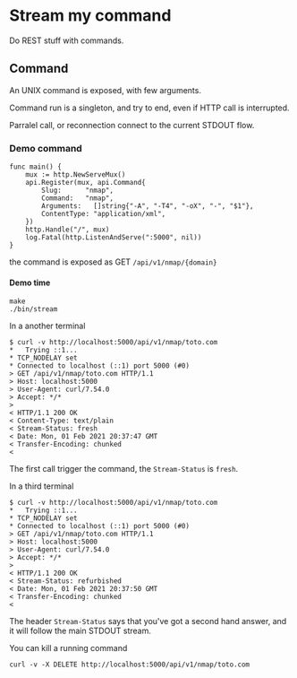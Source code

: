 Stream my command
=================

Do REST stuff with commands.

## Command

An UNIX command is exposed, with few arguments.

Command run is a singleton, and try to end, even if HTTP call is interrupted.

Parralel call, or reconnection connect to the current STDOUT flow.

### Demo command

```golang
func main() {
	mux := http.NewServeMux()
	api.Register(mux, api.Command{
		Slug:      "nmap",
		Command:   "nmap",
		Arguments:   []string{"-A", "-T4", "-oX", "-", "$1"},
		ContentType: "application/xml",
	})
	http.Handle("/", mux)
	log.Fatal(http.ListenAndServe(":5000", nil))
}
```

the command is exposed as GET `/api/v1/nmap/{domain}`

#### Demo time

```
make
./bin/stream
```

In a another terminal
```
$ curl -v http://localhost:5000/api/v1/nmap/toto.com
*   Trying ::1...
* TCP_NODELAY set
* Connected to localhost (::1) port 5000 (#0)
> GET /api/v1/nmap/toto.com HTTP/1.1
> Host: localhost:5000
> User-Agent: curl/7.54.0
> Accept: */*
>
< HTTP/1.1 200 OK
< Content-Type: text/plain
< Stream-Status: fresh
< Date: Mon, 01 Feb 2021 20:37:47 GMT
< Transfer-Encoding: chunked
<
```

The first call trigger the command, the `Stream-Status` is `fresh`.

In a third terminal
```
$ curl -v http://localhost:5000/api/v1/nmap/toto.com
*   Trying ::1...
* TCP_NODELAY set
* Connected to localhost (::1) port 5000 (#0)
> GET /api/v1/nmap/toto.com HTTP/1.1
> Host: localhost:5000
> User-Agent: curl/7.54.0
> Accept: */*
>
< HTTP/1.1 200 OK
< Stream-Status: refurbished
< Date: Mon, 01 Feb 2021 20:37:50 GMT
< Transfer-Encoding: chunked
<
```

The header `Stream-Status` says that you've got a second hand answer, and it will follow the main STDOUT stream.

You can kill a running command
```
curl -v -X DELETE http://localhost:5000/api/v1/nmap/toto.com
```
